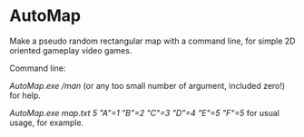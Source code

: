 # AutoMap
Make a pseudo random rectangular map with a command line, for simple 2D oriented gameplay video games.

Command line: 

*AutoMap.exe /man* (or any too small number of argument, included zero!) for help.

*AutoMap.exe map.txt 5 "A"=1 "B"=2 "C"=3 "D"=4 "E"=5 "F"=5* for usual usage, for example.

